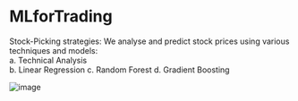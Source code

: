 # MLforTrading
Stock-Picking strategies:
We analyse and predict stock prices using various techniques and models: <br>
  a. Technical Analysis <br>
  b. Linear Regression
  c. Random Forest
  d. Gradient Boosting

![image](https://user-images.githubusercontent.com/37692936/56749767-47d01100-677a-11e9-9245-647863ad3394.png)
